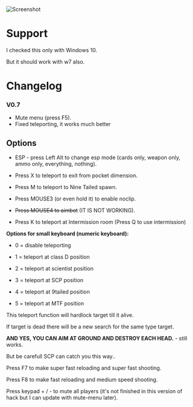 ![Screenshot](https://i.imgur.com/pMg8Tjo.jpg)


# Support

I checked this only with Windows 10.

But it should work with w7 also.


# Changelog

### V0.7


* Mute menu (press F5).
* Fixed teleporting, it works much better


## Options

* ESP - press Left Alt to change esp mode (cards only, weapon only, ammo only, everything, nothing).

* Press X to teleport to exit from pocket dimension.

* Press M to teleport to Nine Tailed spawn.

* Press MOUSE3 (or even hold it) to enable noclip.

* ~~Press MOUSE4 to aimbot~~ (IT IS NOT WORKING).

* Press K to teleport at Intermission room (Press Q to use intermission)



**Options for small keyboard (numeric keyboard):**

* 0 = disable teleporting

* 1 = teleport at class D position

* 2 = teleport at scientist position

* 3 = teleport at SCP position

* 4 = teleport at 9tailed position

* 5 = teleport at MTF position



This teleport function will hardlock target till it alive.

If target is dead there will be a new search for the same type target.


**AND YES, YOU CAN AIM AT GROUND AND DESTROY EACH HEAD.** - still works.

But be carefull SCP can catch you this way..



Press F7 to make super fast reloading and super fast shooting.

Press F8 to make fast reloading and medium speed shooting.



Press keypad + / - to mute all players (it's not finished in this version of hack but I can update with mute-menu later).
